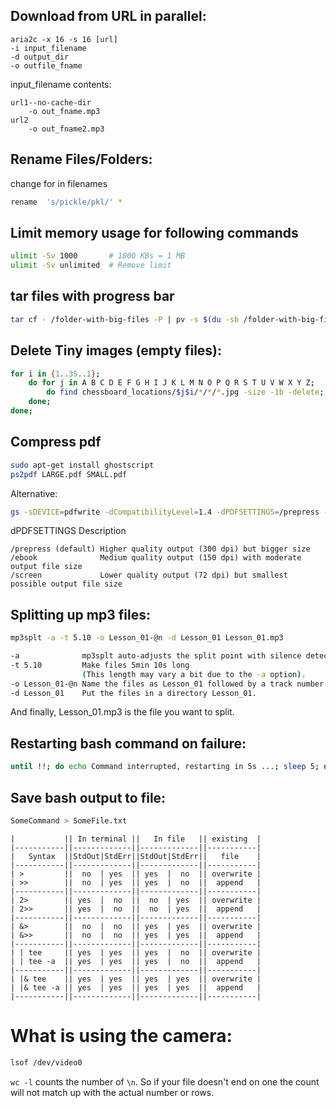 ## Download from URL in parallel:
    aria2c -x 16 -s 16 [url]
    -i input_filename
    -d output_dir
    -o outfile_fname

input_filename contents:
```text
url1--no-cache-dir
    -o out_fname.mp3
url2
    -o out_fname2.mp3
```

## Rename Files/Folders:
change <pickle> for <pkl> in filenames
```bash
rename  's/pickle/pkl/' *
```

## Limit memory usage for following commands
```bash
ulimit -Sv 1000       # 1000 KBs = 1 MB
ulimit -Sv unlimited  # Remove limit
```

## tar files with progress bar
```bash
tar cf - /folder-with-big-files -P | pv -s $(du -sb /folder-with-big-files | awk '{print $1}') | gzip > big-files.tar.gz
```

## Delete Tiny images (empty files):
```bash
for i in {1..35..1};
    do for j in A B C D E F G H I J K L M N O P Q R S T U V W X Y Z;
        do find chessboard_locations/$j$i/*/*/*.jpg -size -1b -delete;
    done;
done;
```

## Compress pdf
```bash
sudo apt-get install ghostscript
ps2pdf LARGE.pdf SMALL.pdf
```

Alternative:
```bash
gs -sDEVICE=pdfwrite -dCompatibilityLevel=1.4 -dPDFSETTINGS=/prepress -dNOPAUSE -dQUIET -dBATCH -sOutputFile=compressed_PDF_file.pdf input_PDF_file.pdf
```

dPDFSETTINGS	Description

    /prepress (default) Higher quality output (300 dpi) but bigger size
    /ebook              Medium quality output (150 dpi) with moderate output file size
    /screen             Lower quality output (72 dpi) but smallest possible output file size

## Splitting up mp3 files:
```bash
mp3splt -a -t 5.10 -o Lesson_01-@n -d Lesson_01 Lesson_01.mp3
```
```bash
-a              mp3splt auto-adjusts the split point with silence detection.
-t 5.10         Make files 5min 10s long
                (This length may vary a bit due to the -a option).
-o Lesson_01-@n Name the files as Lesson_01 followed by a track number.
-d Lesson_01    Put the files in a directory Lesson_01.
``````
And finally, Lesson_01.mp3 is the file you want to split.

## Restarting bash command on failure:
```bash
until !!; do echo Command interrupted, restarting in 5s ...; sleep 5; done
```

## Save bash output to file:
```bash
SomeCommand > SomeFile.txt
```
    |           || In terminal ||   In file   || existing  |
    |-----------||-------------||-------------||-----------|
    |   Syntax  ||StdOut|StdErr||StdOut|StdErr||   file    |
    |-----------||-------------||-------------||-----------|
    | >         ||  no  | yes  || yes  |  no  || overwrite |
    | >>        ||  no  | yes  || yes  |  no  ||  append   |
    |-----------||-------------||-------------||-----------|
    | 2>        || yes  |  no  ||  no  | yes  || overwrite |
    | 2>>       || yes  |  no  ||  no  | yes  ||  append   |
    |-----------||-------------||-------------||-----------|
    | &>        ||  no  |  no  || yes  | yes  || overwrite |
    | &>>       ||  no  |  no  || yes  | yes  ||  append   |
    |-----------||-------------||-------------||-----------|
    | | tee     || yes  | yes  || yes  |  no  || overwrite |
    | | tee -a  || yes  | yes  || yes  |  no  ||  append   |
    |-----------||-------------||-------------||-----------|
    | |& tee    || yes  | yes  || yes  | yes  || overwrite |
    | |& tee -a || yes  | yes  || yes  | yes  ||  append   |
    |-----------||-------------||-------------||-----------|


# What is using the camera:
```bash
lsof /dev/video0
```


```wc -l``` counts the number of ```\n```. So if your file doesn't end on one the count will not match up with the actual number or rows.
